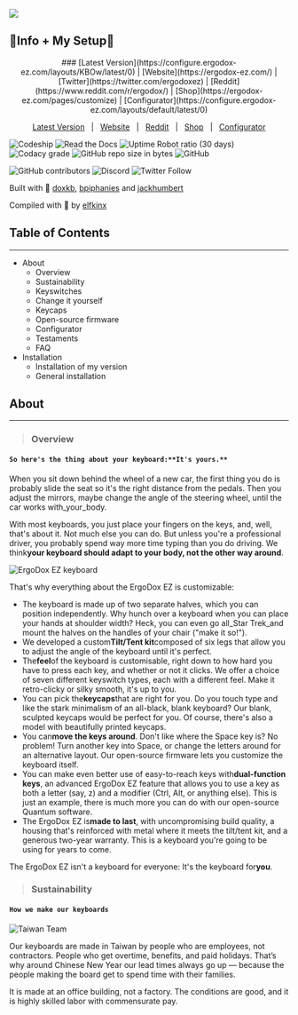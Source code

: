 ![](https://i.gyazo.com/c16926425ba0d8e454c95c16e94c9818.png)

💙Info + My Setup💙
-------------------
<div align="center">
### [Latest Version](https://configure.ergodox-ez.com/layouts/KBOw/latest/0) | [Website](https://ergodox-ez.com/) | [Twitter](https://twitter.com/ergodoxez) | [Reddit](https://www.reddit.com/r/ergodox/) | [Shop](https://ergodox-ez.com/pages/customize) | [Configurator](https://configure.ergodox-ez.com/layouts/default/latest/0)
</div>

<div align="center">
   
[Latest Version](https://configure.ergodox-ez.com/layouts/KBOw/latest/0)&nbsp;&nbsp;&nbsp;|&nbsp;&nbsp;&nbsp;[Website](https://ergodox-ez.com/)&nbsp;&nbsp;&nbsp;|&nbsp;&nbsp;&nbsp;[Reddit](https://www.reddit.com/r/ergodox/)&nbsp;&nbsp;&nbsp;|&nbsp;&nbsp;&nbsp;[Shop](https://ergodox-ez.com/pages/customize)&nbsp;&nbsp;&nbsp;|&nbsp;&nbsp;&nbsp;[Configurator](https://configure.ergodox-ez.com/layouts/default/latest/0)

</div>

![Codeship](https://img.shields.io/codeship/b9aa7070-2040-0137-f6c2-1e2b4f29ab56.svg?label=build&logo=codeship&style=for-the-badge) ![Read the Docs](https://img.shields.io/readthedocs/ergodox.svg?logo=github&style=for-the-badge) ![Uptime Robot ratio (30 days)](https://img.shields.io/uptimerobot/ratio/m782080821-e4f43c6ecab13524d299c154.svg?logo=cloudflare&logoColor=white&style=for-the-badge) ![Codacy grade](https://img.shields.io/codacy/grade/182637fd6f08472da92a7ea25100c6ef.svg?logo=codacy&style=for-the-badge) ![GitHub repo size in bytes](https://img.shields.io/github/repo-size/elfkinx/ergodox.svg?color=green&logo=github&style=for-the-badge) ![GitHub](https://img.shields.io/github/license/elfkinx/ergodox.svg?color=green&logo=eclipse&style=for-the-badge)

![GitHub contributors](https://img.shields.io/github/contributors/elfkinx/ergodox.svg?color=green&logo=github&style=for-the-badge) ![Discord](https://img.shields.io/discord/440868230475677696.svg?logo=discord&style=for-the-badge) ![Twitter Follow](https://img.shields.io/twitter/follow/liamghealy.svg?logo=twitter&logoColor=white&style=for-the-badge)

Built with 💙 [doxkb](https://github.com/doxkb), [bpiphanies](http://bathroomepiphanies.com/) and [jackhumbert](https://github.com/jackhumbert)

Compiled with 💙 by [elfkinx](https://github.com/elfkinx)

Table of Contents
-----------------

* * *

*   About
    *   Overview
    *   Sustainability
    *   Keyswitches
    *   Change it yourself
    *   Keycaps
    *   Open-source firmware
    *   Configurator
    *   Testaments
    *   FAQ
*   Installation
    *   Installation of my version
    *   General installation

About
-----

* * *

> ### Overview

#### `So here's the thing about your keyboard:**It's yours.**`

When you sit down behind the wheel of a new car, the first thing you do is probably slide the seat so it's the right distance from the pedals. Then you adjust the mirrors, maybe change the angle of the steering wheel, until the car works with_your_body.

With most keyboards, you just place your fingers on the keys, and, well, that's about it. Not much else you can do. But unless you're a professional driver, you probably spend way more time typing than you do driving. We think**your keyboard should adapt to your body, not the other way around**.

![ErgoDox EZ keyboard](https://cdn.shopify.com/s/files/1/1152/3264/files/ergodox_ez_08_1024x1024.jpg?5613299318556748972)

That's why everything about the ErgoDox EZ is customizable:

*   The keyboard is made up of two separate halves, which you can position independently. Why hunch over a keyboard when you can place your hands at shoulder width? Heck, you can even go all_Star Trek_and mount the halves on the handles of your chair ("make it so!").
*   We developed a custom**Tilt/Tent kit**composed of six legs that allow you to adjust the angle of the keyboard until it's perfect.
*   The**feel**of the keyboard is customisable, right down to how hard you have to press each key, and whether or not it clicks. We offer a choice of seven different keyswitch types, each with a different feel. Make it retro-clicky or silky smooth, it's up to you.
*   You can pick the**keycaps**that are right for you. Do you touch type and like the stark minimalism of an all-black, blank keyboard? Our blank, sculpted keycaps would be perfect for you. Of course, there's also a model with beautifully printed keycaps.
*   You can**move the keys around**. Don't like where the Space key is? No problem! Turn another key into Space, or change the letters around for an alternative layout. Our open-source firmware lets you customize the keyboard itself.
*   You can make even better use of easy-to-reach keys with**dual-function keys**, an advanced ErgoDox EZ feature that allows you to use a key as both a letter (say, z) and a modifier (Ctrl, Alt, or anything else). This is just an example, there is much more you can do with our open-source Quantum software.
*   The ErgoDox EZ is**made to last**, with uncompromising build quality, a housing that's reinforced with metal where it meets the tilt/tent kit, and a generous two-year warranty. This is a keyboard you're going to be using for years to come.

The ErgoDox EZ isn't a keyboard for everyone: It's the keyboard for**you**.

> ### Sustainability

#### `How we make our keyboards`

![Taiwan Team](https://cdn.shopify.com/s/files/1/1152/3264/t/25/assets/neat-taiwan-team.jpg?17225678919898917123)

Our keyboards are made in Taiwan by people who are employees, not contractors. People who get overtime, benefits, and paid holidays. That’s why around Chinese New Year our lead times always go up — because the people making the board get to spend time with their families.

It is made at an office building, not a factory. The conditions are good, and it is highly skilled labor with commensurate pay.
